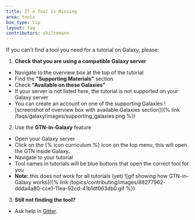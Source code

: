 ```yaml
---
title: If a Tool is Missing
area: tools
box_type: tip
layout: faq
contributors: shiltemann
---
```


If you can't find a tool you need for a tutorial on Galaxy, please:

1. **Check that you are using a compatible Galaxy server**
  - Navigate to the overview box at the top of the tutorial
  - Find the **"Supporting Materials"** section
  - Check **"Available on these Galaxies"**
  - If your server is not listed here, the tutorial is not supported on your Galaxy server
  - You can create an account on one of the supporting Galaxies
  ![screenshot of overview box with available Galaxies section]({% link /faqs/galaxy/images/supporting_galaxies.png %})

2. Use the **GTN-in-Galaxy** feature
  - Open your Galaxy server
  - Click on the {% icon curriculum %} icon on the top menu, this will open the GTN inside Galaxy.
  - Navigate to your tutorial
  - Tool names in tutorials will be blue buttons that open the correct tool for you
  - **Note:** this does not work for all tutorials (yet)
  ![gif showing how GTN-in-Galaxy works]({% link /topics/contributing/images/88277962-ddda4a80-cce1-11ea-92cd-41b1df063db0.gif %})

3. **Still not finding the tool?**
  - Ask help in [Gitter]({{site.gitter_url}}).


